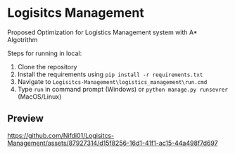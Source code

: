 # Logisitcs Management
 Proposed Optimization for Logistics Management system with A* Algotrithm

Steps for running in local:
1. Clone the repository
2. Install the requirements using `pip install -r requirements.txt`
3. Navigate to `Logisitcs-Management\logistics_management\run.cmd`
4. Type `run` in command prompt (Windows) or `python manage.py runsevrer` (MacOS/Linux)

## Preview

https://github.com/Nifdi01/Logisitcs-Management/assets/87927314/d15f8256-16d1-41f1-ac15-44a498f7d697


